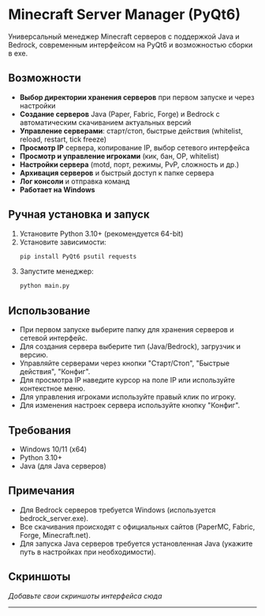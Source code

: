# Minecraft Server Manager (PyQt6)

Универсальный менеджер Minecraft серверов с поддержкой Java и Bedrock, современным интерфейсом на PyQt6 и возможностью сборки в exe.

## Возможности
- **Выбор директории хранения серверов** при первом запуске и через настройки
- **Создание серверов** Java (Paper, Fabric, Forge) и Bedrock с автоматическим скачиванием актуальных версий
- **Управление серверами**: старт/стоп, быстрые действия (whitelist, reload, restart, tick freeze)
- **Просмотр IP** сервера, копирование IP, выбор сетевого интерфейса
- **Просмотр и управление игроками** (кик, бан, OP, whitelist)
- **Настройки сервера** (motd, порт, режимы, PvP, сложность и др.)
- **Архивация серверов** и быстрый доступ к папке сервера
- **Лог консоли** и отправка команд
- **Работает на Windows**

## Ручная установка и запуск
1. Установите Python 3.10+ (рекомендуется 64-bit)
2. Установите зависимости:
   ```sh
   pip install PyQt6 psutil requests
   ```
3. Запустите менеджер:
   ```sh
   python main.py
   ```

## Использование
- При первом запуске выберите папку для хранения серверов и сетевой интерфейс.
- Для создания сервера выберите тип (Java/Bedrock), загрузчик и версию.
- Управляйте серверами через кнопки "Старт/Стоп", "Быстрые действия", "Конфиг".
- Для просмотра IP наведите курсор на поле IP или используйте контекстное меню.
- Для управления игроками используйте правый клик по игроку.
- Для изменения настроек сервера используйте кнопку "Конфиг".

## Требования
- Windows 10/11 (x64)
- Python 3.10+
- Java (для Java серверов)

## Примечания
- Для Bedrock серверов требуется Windows (используется bedrock_server.exe).
- Все скачивания происходят с официальных сайтов (PaperMC, Fabric, Forge, Minecraft.net).
- Для запуска Java серверов требуется установленная Java (укажите путь в настройках при необходимости).

## Скриншоты
_Добавьте свои скриншоты интерфейса сюда_

---
